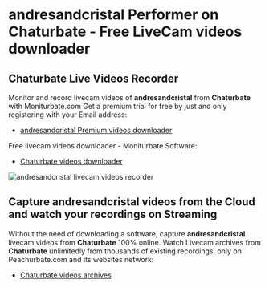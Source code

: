 # andresandcristal Performer on Chaturbate - Free LiveCam videos downloader

## Chaturbate Live Videos Recorder

Monitor and record livecam videos of **andresandcristal** from **Chaturbate** with Moniturbate.com
Get a premium trial for free by just and only registering with your Email address:
* [andresandcristal Premium videos downloader](https://moniturbate.com/request-demo-licence-key.html)

Free livecam videos downloader - Moniturbate Software:
* [Chaturbate videos downloader](https://moniturbate.com/moniturbate-download-software.html)

![andresandcristal livecam videos recorder](https://peachurnet.com/templates/moniturbate-software.png)


## Capture andresandcristal videos from the Cloud and watch your recordings on Streaming

Without the need of downloading a software, capture **andresandcristal** livecam videos from **Chaturbate** 100% online.
Watch Livecam archives from **Chaturbate** unlimitedly from thousands of existing recordings, only on Peachurbate.com and its websites network:
* [Chaturbate videos archives](https://peachurnet.com/)